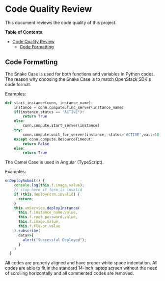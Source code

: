 # Code Quality Review

This document reviews the code quality of this project.

**Table of Contents:**

- [Code Quality Review](#code-quality-review)
  - [Code Formatting](#code-formatting)

## Code Formatting

The Snake Case is used for both functions and variables in Python codes. The reason why choosing the Snake Case is to match OpenStack SDK's code format.

Examples:

```python
def start_instance(conn, instance_name):
    instance = conn.compute.find_server(instance_name)  
    if(instance.status == "ACTIVE"):
        return True
    else:
        conn.compute.start_server(instance)
    try:
        conn.compute.wait_for_server(instance, status='ACTIVE',wait=10)
    except conn.compute.ResourceTimeout:
        return False
    else:
        return True
```

The Camel Case is used in Angular (TypeScript).

Examples:

```typescript
onDeploySubmit() {
    console.log(this.f.image.value);
    // stop here if form is invalid
    if (this.deployForm.invalid) {
      return;
    }
    this.vmService.deployInstance(
      this.f.instance_name.value,
      this.f.root_password.value,
      this.f.image.value,
      this.f.flavor.value
    ).subscribe(
      data=>{
        alert("Successful Deployed");
      }
    )
  }
```

All codes are properly aligned and have proper white space indentation. All codes are able to fit in the standard 14-inch laptop screen without the need of scrolling horizontally and all commented codes are removed.
